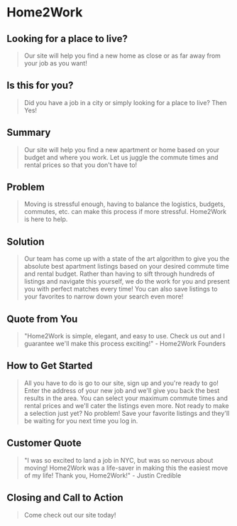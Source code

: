 # Home2Work #

<!--
> This material was originally posted [here](http://www.quora.com/What-is-Amazons-approach-to-product-development-and-product-management). It is reproduced here for posterities sake.

There is an approach called "working backwards" that is widely used at Amazon. They work backwards from the customer, rather than starting with an idea for a product and trying to bolt customers onto it. While working backwards can be applied to any specific product decision, using this approach is especially important when developing new products or features.

For new initiatives a product manager typically starts by writing an internal press release announcing the finished product. The target audience for the press release is the new/updated product's customers, which can be retail customers or internal users of a tool or technology. Internal press releases are centered around the customer problem, how current solutions (internal or external) fail, and how the new product will blow away existing solutions.

If the benefits listed don't sound very interesting or exciting to customers, then perhaps they're not (and shouldn't be built). Instead, the product manager should keep iterating on the press release until they've come up with benefits that actually sound like benefits. Iterating on a press release is a lot less expensive than iterating on the product itself (and quicker!).

If the press release is more than a page and a half, it is probably too long. Keep it simple. 3-4 sentences for most paragraphs. Cut out the fat. Don't make it into a spec. You can accompany the press release with a FAQ that answers all of the other business or execution questions so the press release can stay focused on what the customer gets. My rule of thumb is that if the press release is hard to write, then the product is probably going to suck. Keep working at it until the outline for each paragraph flows.

Oh, and I also like to write press-releases in what I call "Oprah-speak" for mainstream consumer products. Imagine you're sitting on Oprah's couch and have just explained the product to her, and then you listen as she explains it to her audience. That's "Oprah-speak", not "Geek-speak".

Once the project moves into development, the press release can be used as a touchstone; a guiding light. The product team can ask themselves, "Are we building what is in the press release?" If they find they're spending time building things that aren't in the press release (overbuilding), they need to ask themselves why. This keeps product development focused on achieving the customer benefits and not building extraneous stuff that takes longer to build, takes resources to maintain, and doesn't provide real customer benefit (at least not enough to warrant inclusion in the press release).
 -->

## Looking for a place to live? ##
  > Our site will help you find a new home as close or as far away from your job as you want!

## Is this for you? ##
  > Did you have a job in a city or simply looking for a place to live?  Then Yes!

## Summary ##
  > Our site will help you find a new apartment or home based on your budget and where you work.  Let us juggle the commute times and rental prices so that you don't have to!

## Problem ##
  > Moving is stressful enough, having to balance the logistics, budgets, commutes, etc. can make this process if more stressful.  Home2Work is here to help.

## Solution ##
  > Our team has come up with a state of the art algorithm to give you the absolute best apartment listings based on your desired commute time and rental budget.  Rather than having to sift through hundreds of listings and navigate this yourself, we do the work for you and present you with perfect matches every time! You can also save listings to your favorites to narrow down your search even more!

## Quote from You ##
  > "Home2Work is simple, elegant, and easy to use.  Check us out and I guarantee we'll make this process exciting!" - Home2Work Founders

## How to Get Started ##
  > All you have to do is go to our site, sign up and you're ready to go! Enter the address of your new job and we'll give you back the best results in the area.  You can select your maximum commute times and rental prices and we'll cater the listings even more.  Not ready to make a selection just yet? No problem! Save your favorite listings and they'll be waiting for you next time you log in.

## Customer Quote ##
> "I was so excited to land a job in NYC, but was so nervous about moving! Home2Work was a life-saver in making this the easiest move of my life! Thank you, Home2Work!" - Justin Credible

## Closing and Call to Action ##
  > Come check out our site today!
